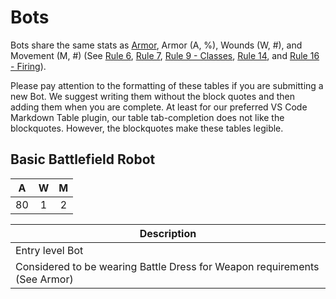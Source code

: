 # Bots
Bots share the same stats as [Armor][armor], Armor (A, %), Wounds (W, #), and Movement (M, #) (See [Rule 6][rule6], [Rule 7][rule7], [Rule 9 - Classes][rule9], [Rule 14][rule14], and [Rule 16 - Firing][rule16]).

Please pay attention to the formatting of these tables if you are submitting a new Bot. We suggest writing them without the block quotes and then adding them when you are complete. At least for our preferred VS Code Markdown Table plugin, our table tab-completion does not like the blockquotes. However, the blockquotes make these tables legible.

## **Basic Battlefield Robot**
|  A  |  W  |  M  |
| :-: | :-: | :-: |
|  80 |  1  |  2  |

| **Description**                                                           |
| ------------------------------------------------------------------------- |
| Entry level Bot                                                           |
| Considered to be wearing Battle Dress for Weapon requirements (See Armor) |

[rule6]: /rules#rule6
[rule7]: /rules#rule7
[rule9]: /rules#rule9.classes
[rule14]: /rules#rule14
[rule16]: /rules#rule16.firing
[armor]: /equipment/armor.md
